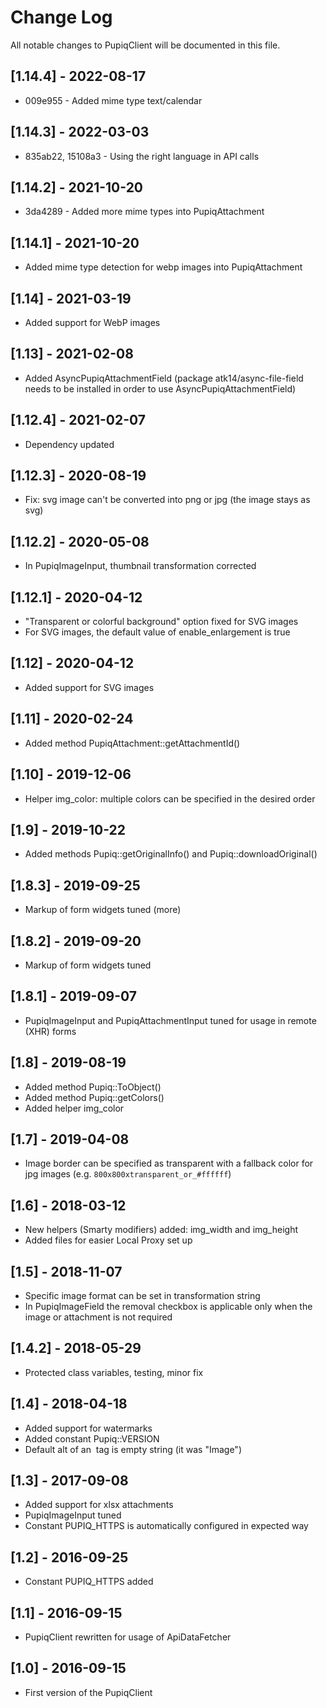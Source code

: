 Change Log
==========

All notable changes to PupiqClient will be documented in this file.

## [1.14.4] - 2022-08-17

* 009e955 - Added mime type text/calendar

## [1.14.3] - 2022-03-03

- 835ab22, 15108a3 - Using the right language in API calls

## [1.14.2] - 2021-10-20

- 3da4289 - Added more mime types into PupiqAttachment

## [1.14.1] - 2021-10-20

- Added mime type detection for webp images into PupiqAttachment

## [1.14] - 2021-03-19

- Added support for WebP images

## [1.13] - 2021-02-08

- Added AsyncPupiqAttachmentField (package atk14/async-file-field needs to be installed in order to use AsyncPupiqAttachmentField)

## [1.12.4] - 2021-02-07

- Dependency updated

## [1.12.3] - 2020-08-19

- Fix: svg image can't be converted into png or jpg (the image stays as svg)

## [1.12.2] - 2020-05-08

- In PupiqImageInput, thumbnail transformation corrected

## [1.12.1] - 2020-04-12

- "Transparent or colorful background" option fixed for SVG images
- For SVG images, the default value of enable_enlargement is true

## [1.12] - 2020-04-12

- Added support for SVG images

## [1.11] - 2020-02-24

- Added method PupiqAttachment::getAttachmentId()

## [1.10] - 2019-12-06

- Helper img_color: multiple colors can be specified in the desired order

## [1.9] - 2019-10-22

- Added methods Pupiq::getOriginalInfo() and Pupiq::downloadOriginal()

## [1.8.3] - 2019-09-25

- Markup of form widgets tuned (more)

## [1.8.2] - 2019-09-20

- Markup of form widgets tuned

## [1.8.1] - 2019-09-07

- PupiqImageInput and PupiqAttachmentInput tuned for usage in remote (XHR) forms

## [1.8] - 2019-08-19

- Added method Pupiq::ToObject()
- Added method Pupiq::getColors()
- Added helper img_color

## [1.7] - 2019-04-08

- Image border can be specified as transparent with a fallback color for jpg images (e.g. ```800x800xtransparent_or_#ffffff```)

## [1.6] - 2018-03-12

- New helpers (Smarty modifiers) added: img_width and img_height
- Added files for easier Local Proxy set up

## [1.5] - 2018-11-07

- Specific image format can be set in transformation string
- In PupiqImageField the removal checkbox is applicable only when the image or attachment is not required

## [1.4.2] - 2018-05-29

- Protected class variables, testing, minor fix

## [1.4] - 2018-04-18

- Added support for watermarks
- Added constant Pupiq::VERSION
- Default alt of an <img> tag is empty string (it was "Image")

## [1.3] - 2017-09-08

- Added support for xlsx attachments
- PupiqImageInput tuned
- Constant PUPIQ_HTTPS is automatically configured in expected way

## [1.2] - 2016-09-25

- Constant PUPIQ_HTTPS added

## [1.1] - 2016-09-15

- PupiqClient rewritten for usage of ApiDataFetcher

## [1.0] - 2016-09-15

- First version of the PupiqClient
